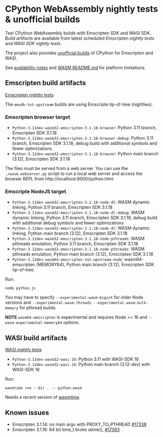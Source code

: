# CPython WebAssembly nightly tests & unofficial builds

Test CPython WebAssembly builds with Emscripten SDK and WASI SDK. Build
artifacts are available from latest scheduled *Emscripten nightly tests* and
*WASI SDK nightly tests*.

The project also provides [unofficial builds](https://github.com/tiran/cpython-wasm-test/releases)
of CPython for Emscripten and WASI.

See [availability notes](https://docs.python.org/3.11/library/intro.html) and
[WASM README.md](https://github.com/python/cpython/blob/main/Tools/wasm/README.md)
for platform limitations.

## Emscripten build artifacts

[Emscripten nightly tests](https://github.com/tiran/cpython-wasm-test/actions/workflows/emsdk.yml?query=event%3Aschedule)

The `emsdk-tot-upstream` builds are using Emscripte tip-of-tree (nightlies).

### Emscripten browser target

- `Python-3.11dev-wasm32-emscripten-3.1.18-browser`: Python 3.11 branch, Emscripten SDK 3.1.18
- `Python-3.11dev-wasm32-emscripten-3.1.18-browser-debug`: Python 3.11 branch,
  Emscripten SDK 3.1.18, debug build with additional symbols and fewer
  optimizations
- `Python-3.11dev-wasm32-emscripten-3.1.18-browser`: Python main branch (3.12), Emscripten SDK 3.1.18

The files must be served from a web server. You can use the
`./wasm_webserver.py` script to run a local web server and
access the browser REPL from http://localhost:8000/python.html

### Emscripte NodeJS target

- `Python-3.11dev-wasm32-emscripten-3.1.18-node-dl`: WASM dynamic linking, Python
  3.11 branch, Emscripten SDK 3.1.18
- `Python-3.11dev-wasm32-emscripten-3.1.18-node-dl-debug`: WASM dynamic linking, Python
  3.11 branch, Emscripten SDK 3.1.18, debug build with additional debug symbols and fewer
  optimizations
- `Python-3.12dev-wasm32-emscripten-3.1.18-node-dl`: WASM dynamic linking, Python
  main branch (3.12), Emscripten SDK 3.1.18
- `Python-3.11dev-wasm32-emscripten-3.1.18-node-pthreads`: WASM pthreads emulation,
  Python 3.11 branch, Emscripten SDK 3.1.18
- `Python-3.12dev-wasm32-emscripten-3.1.18-node-pthreads`: WASM pthreads emulation,
  Python main branch (3.12), Emscripten SDK 3.1.18
- `Python-3.12dev-wasm64-emscripten-tot-upstream-node`: wasm64-emscripten (MEMORY64),
  Python main branch (3.12), Emscripten SDK tip-of-tree.

Run:

```shell
node python.js
```

You may have to specify `--experimental-wasm-bigint` for older Node versions and
`--experimental-wasm-threads --experimental-wasm-bulk-memory` for pthread builds.

**NOTE** `wasm64-emscripten` is experimental and requires Node >= 16 and
`--wasm-experimental-memory64` options.

## WASI build artifacts

[WASI nightly tests](https://github.com/tiran/cpython-wasm-test/actions/workflows/wasi.yml?query=event%3Aschedule)

- `Python-3.11dev-wasm32-wasi-16`: Python 3.11 with WASI-SDK 16
- `Python-3.12dev-wasm32-wasi-16`: Python main branch (3.12-dev) with WASI-SDK 16

Run:

```shell
wasmtime run --dir . -- python.wasm
```

Needs a recent version of [wasmtime](https://wasmtime.dev/).


## Known issues

- Emscripten 3.1.14: no main argv with PROXY_TO_PTHREAD [#17338](https://github.com/emscripten-core/emscripten/issues/17338)
- Emscripten 3.1.16: 64 bit time_t broke utime(), [#17393](https://github.com/emscripten-core/emscripten/issues/17393)
